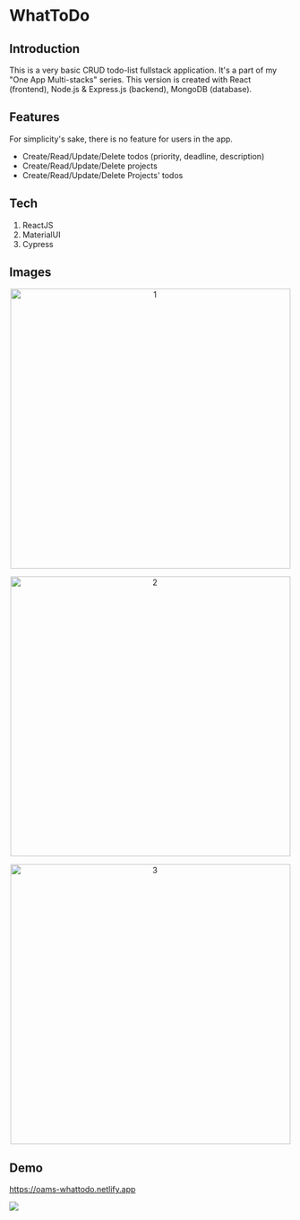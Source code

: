 # WhatToDo

## Introduction
This is a very basic CRUD todo-list fullstack application. It's a part of my "One App Multi-stacks" series. This version is created with React (frontend), Node.js & Express.js (backend), MongoDB (database).

## Features
For simplicity's sake, there is no feature for users in the app.

- Create/Read/Update/Delete todos (priority, deadline, description)
- Create/Read/Update/Delete projects
- Create/Read/Update/Delete Projects' todos

## Tech
1. ReactJS
2. MaterialUI
3. Cypress

## Images
<p align="center">
    <img src="https://user-images.githubusercontent.com/49280437/150652075-351d8d84-bc84-4f1f-b524-4ec997a421e2.jpg" alt="1" width="500px" />
</p>

<p align="center">
    <img src="https://user-images.githubusercontent.com/49280437/150652080-3a67049d-7a52-4fac-b01e-f70f31b67313.jpg" alt="2" width="500px" />
</p>

<p align="center">
    <img src="https://user-images.githubusercontent.com/49280437/150652083-4f2d7445-e61e-4a10-923c-8c3c90fced05.jpg" alt="3" width="500px" />
</p>

## Demo

https://oams-whattodo.netlify.app

![](https://user-images.githubusercontent.com/49280437/150673038-94e13007-6653-438b-a7c5-85dae2c18b49.gif)